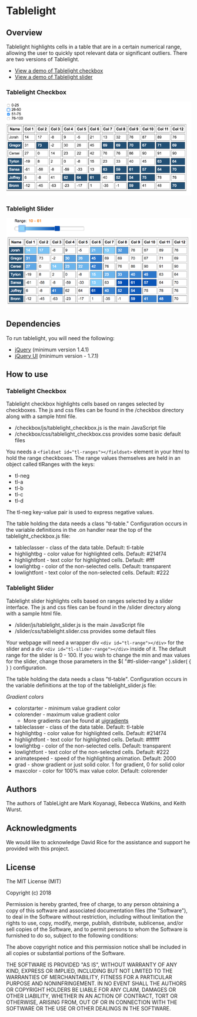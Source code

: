 # Tablelight

## Overview

Tablelight highlights cells in a table that are in a certain numerical range, allowing the user to quickly spot relevant data or significant outliers.  There are two versions of Tablelight. 

* <a href="https://codepen.io/wurstrti/pen/bMGLOw" target="_blank">View a demo of Tablelight checkbox</a>
* <a href="https://codepen.io/wurstrti/pen/JvjLWQ" target="_blank">View a demo of Tablelight slider</a>

### Tablelight Checkbox

![checkbox screenshot](./docs/images/checkbox.png "Checkbox version")

### Tablelight Slider

![slider screenshot](./docs/images/slider.png "Slider version")

## Dependencies

To run tablelight, you will need the following:

* <a href="http://jquery.com/download/" target="_blank">jQuery</a> (minimum version 1.4.1)
* <a href="http://jqueryui.com/download/" target="_blank">jQuery UI</a> (minimum version - 1.7.1) 

## How to use

### Tablelight Checkbox
Tablelight checkbox highlights cells based on ranges selected by checkboxes. The js and css files can be found in the /checkbox directory along with a sample html file.  

  - /checkbox/js/tablelight_checkbox.js is the main JavaScript file  
  - /checkbox/css/tablelight_checkbox.css provides some basic default files  

You needs a `<fieldset id="tl-ranges"></fieldset>` element in your html to hold the range checkboxes.  The range values themselves are held in an object called tlRanges with the keys:

  - tl-neg
  - tl-a
  - tl-b
  - tl-c
  - tl-d

The tl-neg key-value pair is used to express negative values.  

The table holding the data needs a class "tl-table."  Configuration occurs in the variable definitions in the .on handler near the top of the tablelight_checkbox.js file:

* tableclasser - class of the data table.  Default: tl-table
* highlightbg - color value for highlighted cells.  Default: #214f74
* highlightfont - text color for highlighted cells.  Default: #fff
* lowlightbg - color of the non-selected cells.  Default: transparent
* lowlightfont - text color of the non-selected cells. Default: #222

### Tablelight Slider

Tablelight slider highlights cells based on ranges selected by a slider interface. The js and css files can be found in the /slider directory along with a sample html file.  

  - /slider/js/tablelight_slider.js is the main JavaScript file  
  - /slider/css/tablelight.slider.css provides some default files  

Your webpage will need a wrapper div `<div id="tl-range"></div>` for the slider and a div `<div id="tl-slider-range"></div>` inside of it.  The default range for the slider is 0 - 100.  If you wish to change the min and max values for the slider, change those parameters in the $( "#tl-slider-range" ).slider( { } ) configuration.


The table holding the data needs a class "tl-table".  Configuration occurs in the variable definitions at the top of the tablelight_slider.js file:

*Gradient colors*  
* colorstarter - minimum value gradient color
* colorender - maximum value gradient color
  * More gradients can be found at [uigradients](https://uigradients.com)  
* tableclasser - class of the data table.  Default: tl-table
* highlightbg - color value for highlighted cells.  Default: #214f74
* highlightfont - text color for highlighted cells.  Default: #ffffff
* lowlightbg - color of the non-selected cells.  Default: transparent
* lowlightfont - text color of the non-selected cells. Default: #222
* animatespeed - speed of the highlighting animation.  Default: 2000
* grad - show gradient or just solid color.  1 for gradient, 0 for solid color
* maxcolor - color for 100% max value color.  Default: colorender

## Authors

The authors of TableLight are Mark Koyanagi, Rebecca Watkins, and Keith Wurst.

## Acknowledgments

We would like to acknowledge David Rice for the assistance and support he provided with this project.


## License

The MIT License (MIT)

Copyright (c) 2018 

Permission is hereby granted, free of charge, to any person obtaining a copy of this software and associated documentation files (the "Software"), to deal in the Software without restriction, including without limitation the rights to use, copy, modify, merge, publish, distribute, sublicense, and/or sell copies of the Software, and to permit persons to whom the Software is furnished to do so, subject to the following conditions:

The above copyright notice and this permission notice shall be included in all copies or substantial portions of the Software.

THE SOFTWARE IS PROVIDED "AS IS", WITHOUT WARRANTY OF ANY KIND, EXPRESS OR IMPLIED, INCLUDING BUT NOT LIMITED TO THE WARRANTIES OF MERCHANTABILITY, FITNESS FOR A PARTICULAR PURPOSE AND NONINFRINGEMENT. IN NO EVENT SHALL THE AUTHORS OR COPYRIGHT HOLDERS BE LIABLE FOR ANY CLAIM, DAMAGES OR OTHER LIABILITY, WHETHER IN AN ACTION OF CONTRACT, TORT OR OTHERWISE, ARISING FROM, OUT OF OR IN CONNECTION WITH THE SOFTWARE OR THE USE OR OTHER DEALINGS IN THE SOFTWARE.
